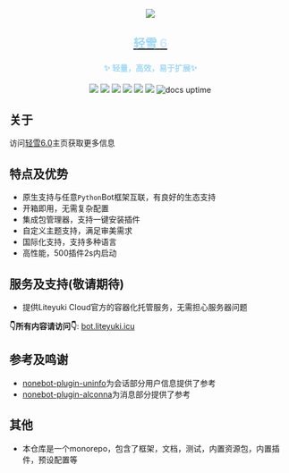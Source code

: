 <div align="center">

[//]: # (<img  src="https://cdn.liteyuki.icu/logos/bot.svg" style="align-content: center; width: 50%; margin-top:10%;" alt="a">)
[![][banner]][liteyuki-link]
<h2><a href="https://bot.liteyuki.icu"> <span style="color: #a2d8f4">轻雪</span> <span style="color: #d0e9ff">6</span></a></h2>
<h4> <span style="color: #a2d8f4">✨ 轻量，高效，易于扩展✨</span></h4>

[![][Liteyuki6.0]][liteyuki-link]
[![][Python3.10+]][python-link]
[![][Usage]][usage-link]
[![][Repo]][repo-link]
[![][Github]][github-link]
[![][LiteyukiLab]][liteyukilab-link]
![docs uptime](https://uptime.liteyuki.icu/api/badge/8/uptime?labelPrefix=Docs+&style=for-the-badge)

</div>

## 关于

访问[轻雪6.0](https://bot.liteyuki.icu)主页获取更多信息

## 特点及优势

- 原生支持与任意`Python`Bot框架互联，有良好的生态支持
- 开箱即用，无需复杂配置
- 集成包管理器，支持一键安装插件
- 自定义主题支持，满足审美需求
- 国际化支持，支持多种语言
- 高性能，500插件2s内启动

## 服务及支持(敬请期待)
- 提供Liteyuki Cloud官方的容器化托管服务，无需担心服务器问题

**👇所有内容请访问👇**: [bot.liteyuki.icu](https://bot.liteyuki.icu)

## 参考及鸣谢
- [nonebot-plugin-uninfo](https://github.com/RF-Tar-Railt/nonebot-plugin-uninfo)为会话部分用户信息提供了参考
- [nonebot-plugin-alconna](https://github.com/nonebot/plugin-alconna/)为消息部分提供了参考

## 其他
- 本仓库是一个monorepo，包含了框架，文档，测试，内置资源包，内置插件，预设配置等


[Liteyuki6.0]: https://img.shields.io/badge/Liteyuki-6.0-blue?style=for-the-badge

[Python3.10+]: https://img.shields.io/badge/Python-3.10+-blue?style=for-the-badge

[Usage]: https://img.shields.io/badge/主页-文档-blue?style=for-the-badge

[Repo]: https://img.shields.io/badge/官方托管-仓库-blue?style=for-the-badge

[Github]: https://img.shields.io/badge/Github-仓库-blue?style=for-the-badge

[LiteyukiLab]: https://img.shields.io/badge/轻雪社区-官方-blue?style=for-the-badge



[python-link]:https://www.python.org/

[usage-link]:https://bot.liteyuki.icu/

[liteyuki-link]:https://bot.liteyuki.icu/

[repo-link]:https://git.liteyuki.icu/bot/app

[github-link]:https://github.com/LiteyukiStudio/LiteyukiBot

[liteyukilab-link]:https://lab.liteyuki.icu/@LiteyukiBot

[banner]: https://socialify.git.ci/LiteyukiStudio/LiteyukiBot/image?description=1&font=Source+Code+Pro&forks=1&issues=1&logo=https%3A%2F%2Fcdn.liteyuki.icu%2Flogos%2Fbot.svg&name=1&owner=1&pattern=Floating+Cogs&pulls=1&stargazers=1&theme=Auto

